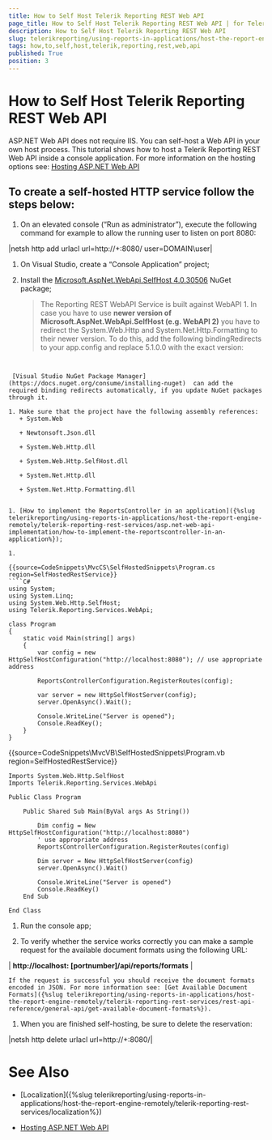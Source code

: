 ```yaml
---
title: How to Self Host Telerik Reporting REST Web API
page_title: How to Self Host Telerik Reporting REST Web API | for Telerik Reporting Documentation
description: How to Self Host Telerik Reporting REST Web API
slug: telerikreporting/using-reports-in-applications/host-the-report-engine-remotely/telerik-reporting-rest-services/asp.net-web-api-implementation/how-to-self-host-telerik-reporting-rest-web-api
tags: how,to,self,host,telerik,reporting,rest,web,api
published: True
position: 3
---
```


# How to Self Host Telerik Reporting REST Web API



ASP.NET Web API does not require IIS. You can self-host a Web API in your own host process.         This tutorial shows how to host a Telerik Reporting REST Web API inside a console application. For more information on the hosting options see:          [Hosting ASP.NET Web API](http://www.asp.net/web-api/overview/hosting-aspnet-web-api) 

## To create a self-hosted HTTP service follow the steps below:

1. On an elevated console (“Run as administrator”), execute the following command for example to allow the running user to listen on port 8080:             

|netsh http add urlacl url=http://+:8080/ user=DOMAIN\user|


1. On Visual Studio, create a “Console Application” project;

1. Install the                [Microsoft.AspNet.WebApi.SelfHost 4.0.30506](http://www.nuget.org/packages/Microsoft.AspNet.WebApi.SelfHost/4.0.30506)                NuGet package;             

    >The Reporting REST WebAPI Service is built against WebAPI 1. In case you have to use  __newer version of Microsoft.AspNet.WebApi.SelfHost (e.g. WebAPI 2)__               you have to redirect the System.Web.Http and System.Net.Http.Formatting to their newer version.                 To do this, add the following bindingRedirects to your app.config and replace 5.1.0.0 with the exact version:               

    
    ````xml
<?xml version="1.0" encoding="utf-8" ?><configuration>  <runtime>    <assemblyBinding xmlns="urn:schemas-microsoft-com:asm.v1">      <dependentAssembly>        <assemblyIdentity name="System.Web.Http" culture="neutral" publicKeyToken="31bf3856ad364e35"/>        <bindingRedirect oldVersion="0.0.0.0-65535.65535.65535.65535" newVersion="5.1.0.0"/>      </dependentAssembly>      <dependentAssembly>        <assemblyIdentity name="System.Net.Http.Formatting" culture="neutral" publicKeyToken="31bf3856ad364e35"/>        <bindingRedirect oldVersion="0.0.0.0-65535.65535.65535.65535" newVersion="5.1.0.0"/>      </dependentAssembly>    </assemblyBinding>  </runtime></configuration>
````

 [Visual Studio NuGet Package Manager](https://docs.nuget.org/consume/installing-nuget)  can add the required binding redirects automatically, if you update NuGet packages through it.               

1. Make sure that the project have the following assembly references:
   + System.Web                 

   + Newtonsoft.Json.dll                 

   + System.Web.Http.dll                 

   + System.Web.Http.SelfHost.dll                 

   + System.Net.Http.dll                 

   + System.Net.Http.Formatting.dll                 


1. [How to implement the ReportsController in an application]({%slug telerikreporting/using-reports-in-applications/host-the-report-engine-remotely/telerik-reporting-rest-services/asp.net-web-api-implementation/how-to-implement-the-reportscontroller-in-an-application%});             

1. 

{{source=CodeSnippets\MvcCS\SelfHostedSnippets\Program.cs region=SelfHostedRestService}}
````C#
using System;
using System.Linq;
using System.Web.Http.SelfHost;
using Telerik.Reporting.Services.WebApi;

class Program
{
    static void Main(string[] args)
    {
        var config = new HttpSelfHostConfiguration("http://localhost:8080"); // use appropriate address

        ReportsControllerConfiguration.RegisterRoutes(config);

        var server = new HttpSelfHostServer(config);
        server.OpenAsync().Wait();

        Console.WriteLine("Server is opened");
        Console.ReadKey();
    }
}
````
{{source=CodeSnippets\MvcVB\SelfHostedSnippets\Program.vb region=SelfHostedRestService}}
````VB
Imports System.Web.Http.SelfHost
Imports Telerik.Reporting.Services.WebApi

Public Class Program

    Public Shared Sub Main(ByVal args As String())

        Dim config = New HttpSelfHostConfiguration("http://localhost:8080")
        ' use appropriate address
        ReportsControllerConfiguration.RegisterRoutes(config)

        Dim server = New HttpSelfHostServer(config)
        server.OpenAsync().Wait()

        Console.WriteLine("Server is opened")
        Console.ReadKey()
    End Sub

End Class
````

1. Run the console app;             

1. To verify whether the service works correctly you can make a sample request               for the available document formats using the following URL:             

| __http://localhost: [portnumber]/api/reports/formats__ |


    If the request is successful you should receive the document formats encoded in JSON. For more information see: [Get Available Document Formats]({%slug telerikreporting/using-reports-in-applications/host-the-report-engine-remotely/telerik-reporting-rest-services/rest-api-reference/general-api/get-available-document-formats%}).             

1. When you are finished self-hosting, be sure to delete the reservation:             

|netsh http delete urlacl url=http://+:8080/|



# See Also


 

* [Localization]({%slug telerikreporting/using-reports-in-applications/host-the-report-engine-remotely/telerik-reporting-rest-services/localization%})

 

* [Hosting ASP.NET Web API](http://www.asp.net/web-api/overview/hosting-aspnet-web-api)

